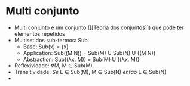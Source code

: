 # Multi conjunto
- Multi conjunto é um conjunto ([[Teoria dos conjuntos]]) que pode ter elementos repetidos
- Multiset dos sub-termos: Sub 
	- Base: Sub(x) = {x}
	- Application: Sub((M N)) = Sub(M) U Sub(N) U {(M N)}
	- Abstraction: Sub((λx. M)) = Sub(M) U {(λx. M)}
- Reflexividade:  ∀M, M ∈ Sub(M).
- Transitividade: *Se* L ∈ Sub(M), M ∈ Sub(N) *então* L ∈ Sub(N)
- 